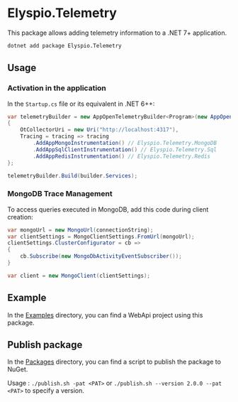 ﻿# Elyspio.Telemetry

This package allows adding telemetry information to a .NET 7+ application.

```bash
dotnet add package Elyspio.Telemetry
```

## Usage

### Activation in the application

In the `Startup.cs` file or its equivalent in .NET 6++:

```csharp   
var telemetryBuilder = new AppOpenTelemetryBuilder<Program>(new AppOpenTelemetryBuilderOptions("elyspio-telemetry-tests-webapi"))
{
	OtCollectorUri = new Uri("http://localhost:4317"),
	Tracing = tracing => tracing
		.AddAppMongoInstrumentation() // Elyspio.Telemetry.MongoDB
		.AddAppSqlClientInstrumentation() // Elyspio.Telemetry.Sql
		.AddAppRedisInstrumentation() // Elyspio.Telemetry.Redis
};

telemetryBuilder.Build(builder.Services);
```

### MongoDB Trace Management

To access queries executed in MongoDB, add this code during client creation:

```csharp
var mongoUrl = new MongoUrl(connectionString);
var clientSettings = MongoClientSettings.FromUrl(mongoUrl);
clientSettings.ClusterConfigurator = cb =>
{
    cb.Subscribe(new MongoDbActivityEventSubscriber());
}

var client = new MongoClient(clientSettings);
```

## Example

In the [Examples](./Examples) directory, you can find a WebApi project using this package.

## Publish package

In the [Packages](./Packages) directory, you can find a script to publish the package to NuGet.

Usage : `./publish.sh -pat <PAT>` or `./publish.sh --version 2.0.0 --pat <PAT>` to specify a version.